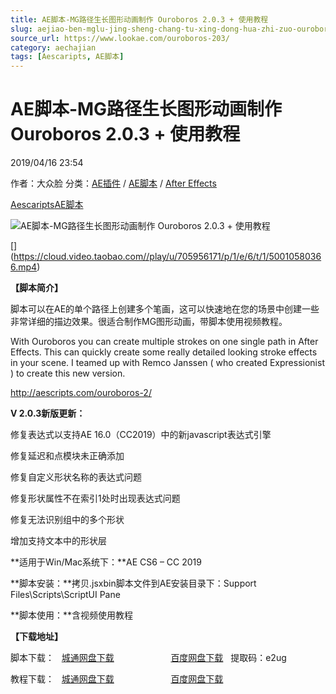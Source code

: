 ```yaml
---
title: AE脚本-MG路径生长图形动画制作 Ouroboros 2.0.3 + 使用教程
slug: aejiao-ben-mglu-jing-sheng-chang-tu-xing-dong-hua-zhi-zuo-ouroboros-2-0-3-shi-yong-jiao-cheng
source_url: https://www.lookae.com/ouroboros-203/
category: aechajian
tags: [Aescaripts, AE脚本]
---
```

# AE脚本-MG路径生长图形动画制作 Ouroboros 2.0.3 + 使用教程

2019/04/16 23:54

作者：大众脸
分类：[AE插件](https://www.lookae.com/after-effects/aechajian/) / [AE脚本](https://www.lookae.com/after-effects/aescripts/) / [After Effects](https://www.lookae.com/after-effects/)

[Aescaripts](https://www.lookae.com/tag/aescaripts/)[AE脚本](https://www.lookae.com/tag/ae%e8%84%9a%e6%9c%ac/)

![AE脚本-MG路径生长图形动画制作 Ouroboros 2.0.3 + 使用教程](https://www.lookae.com/wp-content/uploads/2019/08/Ouroboros.jpg "AE脚本-MG路径生长图形动画制作 Ouroboros 2.0.3 + 使用教程-LookAE.com")

[﻿[﻿]("https://cloud.video.taobao.com//play/u/705956171/p/1/e/6/t/1/50010580366.mp4)](https://cloud.video.taobao.com//play/u/705956171/p/1/e/6/t/1/50010580366.mp4)

**【脚本简介】**

脚本可以在AE的单个路径上创建多个笔画，这可以快速地在您的场景中创建一些非常详细的描边效果。很适合制作MG图形动画，带脚本使用视频教程。

With Ouroboros you can create multiple strokes on one single path in After Effects. This can quickly create some really detailed looking stroke effects in your scene. I teamed up with Remco Janssen ( who created Expressionist ) to create this new version.

http://aescripts.com/ouroboros-2/

**V 2.0.3新版更新：**

修复表达式以支持AE 16.0（CC2019）中的新javascript表达式引擎

修复延迟和点模块未正确添加

修复自定义形状名称的表达式问题

修复形状属性不在索引1处时出现表达式问题

修复无法识别组中的多个形状

增加支持文本中的形状层

**适用于Win/Mac系统下：**AE CS6 – CC 2019

**脚本安装：**拷贝.jsxbin脚本文件到AE安装目录下：Support Files\Scripts\ScriptUI Pane

**脚本使用：**含视频使用教程

**【下载地址】**

脚本下载：   [城通网盘下载](https://lookae.ctfile.com/fs/680462-366251819)                       [百度网盘下载](https://pan.baidu.com/s/1P-KsBpWtfSnzBC1arEW9dg)   提取码：e2ug

教程下载：   [城通网盘下载](https://www.pipipan.com/fs/680462-207746460)                       [百度网盘下载](https://pan.baidu.com/s/1eRLnDHg)

